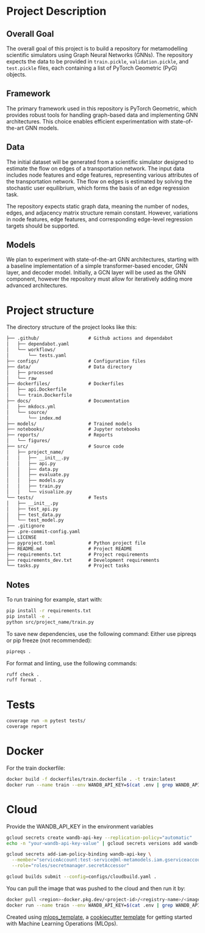 # Project Description

## Overall Goal

The overall goal of this project is to build a repository for metamodelling scientific simulators using Graph Neural Networks (GNNs). The repository expects the data to be provided in `train.pickle`, `validation.pickle`, and `test.pickle` files, each containing a list of PyTorch Geometric (PyG) objects.

## Framework

The primary framework used in this repository is PyTorch Geometric, which provides robust tools for handling graph-based data and implementing GNN architectures. This choice enables efficient experimentation with state-of-the-art GNN models.

## Data

The initial dataset will be generated from a scientific simulator designed to estimate the flow on edges of a transportation network. The input data includes node features and edge features, representing various attributes of the transportation network. The flow on edges is estimated by solving the stochastic user equilibrium, which forms the basis of an edge regression task.

The repository expects static graph data, meaning the number of nodes, edges, and adjacency matrix structure remain constant. However, variations in node features, edge features, and corresponding edge-level regression targets should be supported.

## Models

We plan to experiment with state-of-the-art GNN architectures, starting with a baseline implementation of a simple transformer-based encoder, GNN layer, and decoder model. Initially, a GCN layer will be used as the GNN component, however the repository must allow for iteratively adding more advanced architectures.


# Project structure

The directory structure of the project looks like this:
```txt
├── .github/                  # Github actions and dependabot
│   ├── dependabot.yaml
│   └── workflows/
│       └── tests.yaml
├── configs/                  # Configuration files
├── data/                     # Data directory
│   ├── processed
│   └── raw
├── dockerfiles/              # Dockerfiles
│   ├── api.Dockerfile
│   └── train.Dockerfile
├── docs/                     # Documentation
│   ├── mkdocs.yml
│   └── source/
│       └── index.md
├── models/                   # Trained models
├── notebooks/                # Jupyter notebooks
├── reports/                  # Reports
│   └── figures/
├── src/                      # Source code
│   ├── project_name/
│   │   ├── __init__.py
│   │   ├── api.py
│   │   ├── data.py
│   │   ├── evaluate.py
│   │   ├── models.py
│   │   ├── train.py
│   │   └── visualize.py
└── tests/                    # Tests
│   ├── __init__.py
│   ├── test_api.py
│   ├── test_data.py
│   └── test_model.py
├── .gitignore
├── .pre-commit-config.yaml
├── LICENSE
├── pyproject.toml            # Python project file
├── README.md                 # Project README
├── requirements.txt          # Project requirements
├── requirements_dev.txt      # Development requirements
└── tasks.py                  # Project tasks
```
## Notes
To run training for example, start with:
```bash
pip install -r requirements.txt
pip install -e .
python src/project_name/train.py
```

To save new dependencies, use the following command:
Either use pipreqs or pip freeze (not recommended):
```bash
pipreqs .
```

For format and linting, use the following commands:
```bash
ruff check .
ruff format .
```


# Tests
```bash
coverage run -m pytest tests/
coverage report
```

# Docker
For the train dockerfile:
```bash
docker build -f dockerfiles/train.dockerfile . -t train:latest
docker run --name train --env WANDB_API_KEY=$(cat .env | grep WANDB_API_KEY | cut -d '=' -f2) train:latest
```

# Cloud
Provide the WANDB_API_KEY in the environment variables
```bash
gcloud secrets create wandb-api-key --replication-policy="automatic"
echo -n "your-wandb-api-key-value" | gcloud secrets versions add wandb-api-key --data-file=-

gcloud secrets add-iam-policy-binding wandb-api-key \
  --member="serviceAccount:test-service@ml-metamodels.iam.gserviceaccount.com" \
  --role="roles/secretmanager.secretAccessor"

gcloud builds submit --config=configs/cloudbuild.yaml .
```

You can pull the image that was pushed to the cloud and then run it by:
```bash
docker pull <region>-docker.pkg.dev/<project-id>/<registry-name>/<image-name>:<image-tag>
docker run --name train --env WANDB_API_KEY=$(cat .env | grep WANDB_API_KEY | cut -d '=' -f2) <region>-docker.pkg.dev/<project-id>/<registry-name>/<image-name>:<image-tag>
```

Created using [mlops_template](https://github.com/SkafteNicki/mlops_template),
a [cookiecutter template](https://github.com/cookiecutter/cookiecutter) for getting
started with Machine Learning Operations (MLOps).
